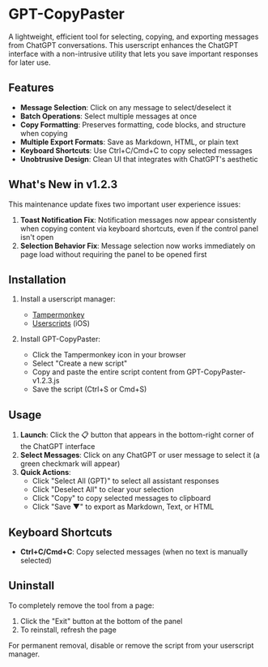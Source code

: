# GPT-CopyPaster

A lightweight, efficient tool for selecting, copying, and exporting messages from ChatGPT conversations. This userscript enhances the ChatGPT interface with a non-intrusive utility that lets you save important responses for later use.

## Features

- **Message Selection**: Click on any message to select/deselect it
- **Batch Operations**: Select multiple messages at once
- **Copy Formatting**: Preserves formatting, code blocks, and structure when copying
- **Multiple Export Formats**: Save as Markdown, HTML, or plain text
- **Keyboard Shortcuts**: Use Ctrl+C/Cmd+C to copy selected messages
- **Unobtrusive Design**: Clean UI that integrates with ChatGPT's aesthetic

## What's New in v1.2.3

This maintenance update fixes two important user experience issues:

1. **Toast Notification Fix**: Notification messages now appear consistently when copying content via keyboard shortcuts, even if the control panel isn't open
2. **Selection Behavior Fix**: Message selection now works immediately on page load without requiring the panel to be opened first

## Installation

1. Install a userscript manager:
   - [Tampermonkey](https://www.tampermonkey.net/) 
   - [Userscripts](https://apps.apple.com/app/userscripts/id1463298887) (iOS)

2. Install GPT-CopyPaster:
   - Click the Tampermonkey icon in your browser
   - Select "Create a new script"
   - Copy and paste the entire script content from GPT-CopyPaster-v1.2.3.js
   - Save the script (Ctrl+S or Cmd+S)

## Usage

1. **Launch**: Click the 📋 button that appears in the bottom-right corner of the ChatGPT interface
2. **Select Messages**: Click on any ChatGPT or user message to select it (a green checkmark will appear)
3. **Quick Actions**:
   - Click "Select All (GPT)" to select all assistant responses
   - Click "Deselect All" to clear your selection
   - Click "Copy" to copy selected messages to clipboard
   - Click "Save ▼" to export as Markdown, Text, or HTML


## Keyboard Shortcuts

- **Ctrl+C/Cmd+C**: Copy selected messages (when no text is manually selected)

## Uninstall

To completely remove the tool from a page:
1. Click the "Exit" button at the bottom of the panel
2. To reinstall, refresh the page

For permanent removal, disable or remove the script from your userscript manager.
